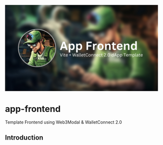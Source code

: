 <img src="./banner.png" />

# app-frontend
Template Frontend using Web3Modal &amp; WalletConnect 2.0

## Introduction
